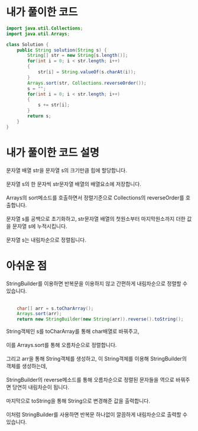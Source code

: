 # 내가 풀이한 코드

```java
import java.util.Collections;
import java.util.Arrays;

class Solution {
    public String solution(String s) {
        String[] str = new String[s.length()];
        for(int i = 0; i < str.length; i++)
        {
            str[i] = String.valueOf(s.charAt(i));
        }
        Arrays.sort(str, Collections.reverseOrder());
        s = "";
        for(int i = 0; i < str.length; i++)
        {
            s += str[i];
        }
        return s;
    }
}
```

# 내가 풀이한 코드 설명

문자열 배열 str을 문자열 s의 크기만큼 힙에 할당합니다.<br><br>
문자열 s의 한 문자씩 str문자열 배열의 배열요소에 저장합니다.<br><br>
Arrays의 sort메소드를 호출하면서 정렬기준으로 Collections의 reverseOrder를 호출합니다.<br><br>
문자열 s를 공백으로 초기화하고, str문자열 배열의 첫원소부터 마지막원소까지 더한 값을 문자열 s에 누적시킵니다.<br><br>
문자열 s는 내림차순으로 정렬됩니다.

# 아쉬운 점

StringBuilder를 이용하면 반복문을 이용하지 않고 간편하게 내림차순으로 정렬할 수 있습니다.<br><br>
```java
    char[] arr = s.toCharArray();
    Arrays.sort(arr);
    return new StringBuilder(new String(arr)).reverse().toString();
```
String객체인 s를 toCharArray를 통해 char배열로 바꿔주고,<br><br>
이를 Arrays.sort를 통해 오름차순으로 정렬합니다.<br><br>
그리고 arr을 통해 String객체를 생성하고, 이 String객체를 이용해 StringBuilder의 객체를 생성하는데,<br><br>
StringBuilder의 reverse메소드를 통해 오름차순으로 정렬된 문자들을 역으로 바꿔주면 당연히 내림차순이 됩니다.<br><br>
마지막으로 toString을 통해 String으로 변경해준 값을 출력합니다.<br><br>
이처럼 StringBuilder를 사용하면 반복문 하나없이 깔끔하게 내림차순으로 출력할 수 있습니다.
